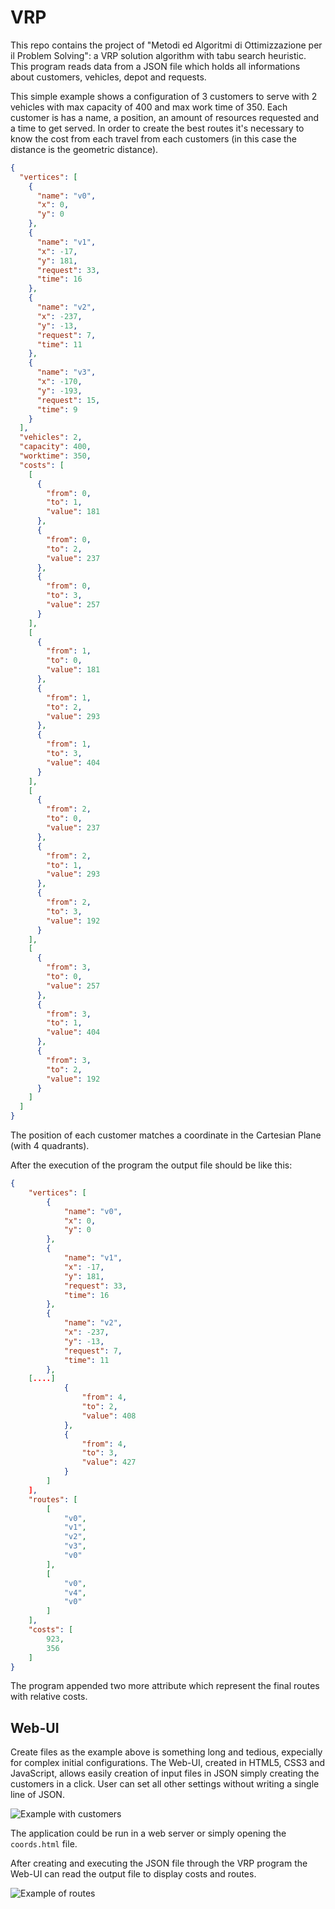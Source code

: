 # VRP
This repo contains the project of "Metodi ed Algoritmi di Ottimizzazione per il Problem Solving": a VRP solution algorithm with tabu search heuristic.
This program reads data from a JSON file which holds all informations about customers, vehicles, depot and requests.

This simple example shows a configuration of 3 customers to serve with 2 vehicles with max capacity of 400 and max work time of 350. Each customer is has a name, a position, an amount of resources requested and a time to get served. In order to create the best routes it's necessary to know the cost from each travel from each customers (in this case the distance is the geometric distance).
```json
{
  "vertices": [
    {
      "name": "v0",
      "x": 0,
      "y": 0
    },
    {
      "name": "v1",
      "x": -17,
      "y": 181,
      "request": 33,
      "time": 16
    },
    {
      "name": "v2",
      "x": -237,
      "y": -13,
      "request": 7,
      "time": 11
    },
    {
      "name": "v3",
      "x": -170,
      "y": -193,
      "request": 15,
      "time": 9
    }
  ],
  "vehicles": 2,
  "capacity": 400,
  "worktime": 350,
  "costs": [
    [
      {
        "from": 0,
        "to": 1,
        "value": 181
      },
      {
        "from": 0,
        "to": 2,
        "value": 237
      },
      {
        "from": 0,
        "to": 3,
        "value": 257
      }
    ],
    [
      {
        "from": 1,
        "to": 0,
        "value": 181
      },
      {
        "from": 1,
        "to": 2,
        "value": 293
      },
      {
        "from": 1,
        "to": 3,
        "value": 404
      }
    ],
    [
      {
        "from": 2,
        "to": 0,
        "value": 237
      },
      {
        "from": 2,
        "to": 1,
        "value": 293
      },
      {
        "from": 2,
        "to": 3,
        "value": 192
      }
    ],
    [
      {
        "from": 3,
        "to": 0,
        "value": 257
      },
      {
        "from": 3,
        "to": 1,
        "value": 404
      },
      {
        "from": 3,
        "to": 2,
        "value": 192
      }
    ]
  ]
}
```
The position of each customer matches a coordinate in the Cartesian Plane (with 4 quadrants).

After the execution of the program the output file should be like this:
```json
{
    "vertices": [
        {
            "name": "v0",
            "x": 0,
            "y": 0
        },
        {
            "name": "v1",
            "x": -17,
            "y": 181,
            "request": 33,
            "time": 16
        },
        {
            "name": "v2",
            "x": -237,
            "y": -13,
            "request": 7,
            "time": 11
        },
    [....]
            {
                "from": 4,
                "to": 2,
                "value": 408
            },
            {
                "from": 4,
                "to": 3,
                "value": 427
            }
        ]
    ],
    "routes": [
        [
            "v0",
            "v1",
            "v2",
            "v3",
            "v0"
        ],
        [
            "v0",
            "v4",
            "v0"
        ]
    ],
    "costs": [
        923,
        356
    ]
}
```
The program appended two more attribute which represent the final routes with relative costs.

## Web-UI
Create files as the example above is something long and tedious, expecially for complex initial configurations.
The Web-UI, created in HTML5, CSS3 and JavaScript, allows easily creation of input files in JSON simply creating the customers in a click. User can set all other settings without writing a single line of JSON.

![Example with customers](screenshot/customers.png "Example")

The application could be run in a web server or simply opening the `coords.html` file.

After creating and executing the JSON file through the VRP program the Web-UI can read the output file to display costs and routes.

![Example of routes](screenshot/routes.png "Routes and costs")